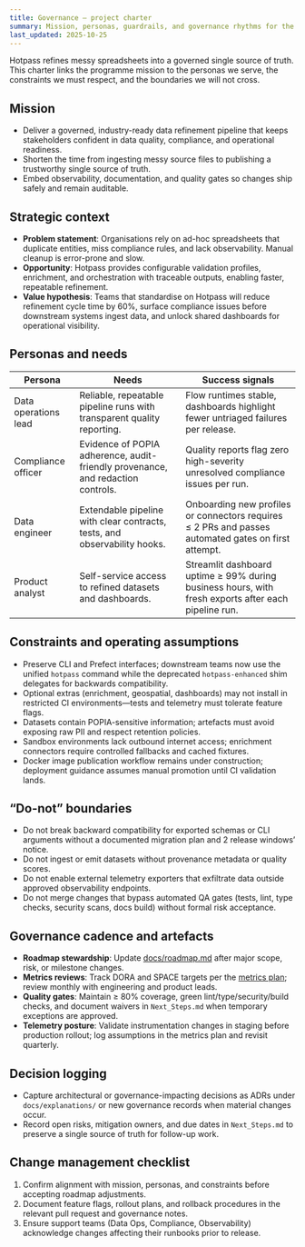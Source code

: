 ```yaml
---
title: Governance — project charter
summary: Mission, personas, guardrails, and governance rhythms for the Hotpass modernisation programme.
last_updated: 2025-10-25
---
```


Hotpass refines messy spreadsheets into a governed single source of truth. This charter links the programme mission to the personas we serve, the constraints we must respect, and the boundaries we will not cross.

## Mission

- Deliver a governed, industry-ready data refinement pipeline that keeps stakeholders confident in data quality, compliance, and operational readiness.
- Shorten the time from ingesting messy source files to publishing a trustworthy single source of truth.
- Embed observability, documentation, and quality gates so changes ship safely and remain auditable.

## Strategic context

- **Problem statement**: Organisations rely on ad-hoc spreadsheets that duplicate entities, miss compliance rules, and lack observability. Manual cleanup is error-prone and slow.
- **Opportunity**: Hotpass provides configurable validation profiles, enrichment, and orchestration with traceable outputs, enabling faster, repeatable refinement.
- **Value hypothesis**: Teams that standardise on Hotpass will reduce refinement cycle time by 60%, surface compliance issues before downstream systems ingest data, and unlock shared dashboards for operational visibility.

## Personas and needs

| Persona              | Needs                                                                           | Success signals                                                                                     |
| -------------------- | ------------------------------------------------------------------------------- | --------------------------------------------------------------------------------------------------- |
| Data operations lead | Reliable, repeatable pipeline runs with transparent quality reporting.          | Flow runtimes stable, dashboards highlight fewer untriaged failures per release.                    |
| Compliance officer   | Evidence of POPIA adherence, audit-friendly provenance, and redaction controls. | Quality reports flag zero high-severity unresolved compliance issues per run.                       |
| Data engineer        | Extendable pipeline with clear contracts, tests, and observability hooks.       | Onboarding new profiles or connectors requires ≤ 2 PRs and passes automated gates on first attempt. |
| Product analyst      | Self-service access to refined datasets and dashboards.                         | Streamlit dashboard uptime ≥ 99% during business hours, with fresh exports after each pipeline run. |

## Constraints and operating assumptions

- Preserve CLI and Prefect interfaces; downstream teams now use the unified `hotpass` command while the deprecated `hotpass-enhanced` shim delegates for backwards compatibility.
- Optional extras (enrichment, geospatial, dashboards) may not install in restricted CI environments—tests and telemetry must tolerate feature flags.
- Datasets contain POPIA-sensitive information; artefacts must avoid exposing raw PII and respect retention policies.
- Sandbox environments lack outbound internet access; enrichment connectors require controlled fallbacks and cached fixtures.
- Docker image publication workflow remains under construction; deployment guidance assumes manual promotion until CI validation lands.

## “Do-not” boundaries

- Do not break backward compatibility for exported schemas or CLI arguments without a documented migration plan and 2 release windows’ notice.
- Do not ingest or emit datasets without provenance metadata or quality scores.
- Do not enable external telemetry exporters that exfiltrate data outside approved observability endpoints.
- Do not merge changes that bypass automated QA gates (tests, lint, type checks, security scans, docs build) without formal risk acceptance.

## Governance cadence and artefacts

- **Roadmap stewardship**: Update [docs/roadmap.md](../roadmap.md) after major scope, risk, or milestone changes.
- **Metrics reviews**: Track DORA and SPACE targets per the [metrics plan](../metrics/metrics-plan.md); review monthly with engineering and product leads.
- **Quality gates**: Maintain ≥ 80% coverage, green lint/type/security/build checks, and document waivers in `Next_Steps.md` when temporary exceptions are approved.
- **Telemetry posture**: Validate instrumentation changes in staging before production rollout; log assumptions in the metrics plan and revisit quarterly.

## Decision logging

- Capture architectural or governance-impacting decisions as ADRs under `docs/explanations/` or new governance records when material changes occur.
- Record open risks, mitigation owners, and due dates in `Next_Steps.md` to preserve a single source of truth for follow-up work.

## Change management checklist

1. Confirm alignment with mission, personas, and constraints before accepting roadmap adjustments.
2. Document feature flags, rollout plans, and rollback procedures in the relevant pull request and governance notes.
3. Ensure support teams (Data Ops, Compliance, Observability) acknowledge changes affecting their runbooks prior to release.
